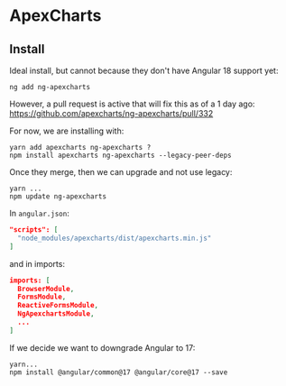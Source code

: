 [//]: # (Copyright © 2024 Perpetuator LLC)

# ApexCharts

## Install

Ideal install, but cannot because they don't have Angular 18 support yet:
```shell
ng add ng-apexcharts
```

However, a pull request is active that will fix this as of a 1 day ago:
https://github.com/apexcharts/ng-apexcharts/pull/332

For now, we are installing with:
```shell
yarn add apexcharts ng-apexcharts ?
npm install apexcharts ng-apexcharts --legacy-peer-deps
```

Once they merge, then we can upgrade and not use legacy:
```shell
yarn ...
npm update ng-apexcharts
```

In `angular.json`:
```json
"scripts": [
  "node_modules/apexcharts/dist/apexcharts.min.js"
]
```

and in imports:
```json
imports: [
  BrowserModule,
  FormsModule,
  ReactiveFormsModule,
  NgApexchartsModule,
  ...
]
```

If we decide we want to downgrade Angular to 17:
```shell
yarn...
npm install @angular/common@17 @angular/core@17 --save
```
